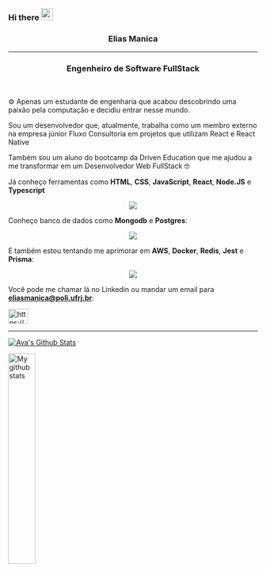 ### Hi there <img src="https://github.com/TheDudeThatCode/TheDudeThatCode/blob/master/Assets/Hi.gif" width="24" />

<h3 align="center"> Elias Manica </h3>

---

<h3 align="center">Engenheiro de Software FullStack</h3><br>

⚙️ Apenas um estudante de engenharia que acabou descobrindo uma paixão pela computação e decidiu entrar nesse mundo.


Sou um desenvolvedor que, atualmente, trabalha como um membro externo na empresa júnior Fluxo Consultoria em projetos que utilizam React e React Native


Também sou um aluno do bootcamp da Driven Education que me ajudou a me transformar em um Desenvolvedor Web FullStack 🤓 

Já conheço ferramentas como **HTML**, **CSS**, **JavaScript**, **React**, **Node.JS** e **Typescript** 


  
<p align="center">
  <a href="https://skillicons.dev">
    <img src="https://skillicons.dev/icons?i=html,css,js,react,nodejs,ts" />
  </a>
</p>
  
 Conheço banco de dados como **Mongodb** e **Postgres**:
 
 <p align="center">
  <a href="https://skillicons.dev">
    <img src="https://skillicons.dev/icons?i=mongodb,postgres" />
  </a>
</p>

 E também estou tentando me aprimorar em **AWS**, **Docker**, **Redis**, **Jest** e **Prisma**:
 
 <p align="center">
  <a href="https://skillicons.dev">
    <img src="https://skillicons.dev/icons?i=aws,docker,redis,jest,prisma" />
  </a>
</p>
  
  

Você pode me chamar lá no Linkedin ou mandar um email para **eliasmanica@poli.ufrj.br**:
<p align="left">
  <a href="https://linkedin.com/in/eliasmanica/" target="_blank"><img align="center" src="https://raw.githubusercontent.com/rahuldkjain/github-profile-readme-generator/master/src/images/icons/Social/linked-in-alt.svg" alt="https://www.linkedin.com/in/eliasmanica/" height="30" width="40" /></a>
</p>

---

[![Ava's Github Stats](https://github-readme-stats.vercel.app/api?username=Elias-Manica&show_icons=true&theme=dark)](https://github.com/Elias-Manica/github-readme-stats)

<img align="left" width="33%"  src="https://github-readme-stats.vercel.app/api/top-langs/?username=Elias-Manica&layout=compact&langs_count=10&theme=dark" alt="My github stats">
